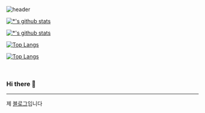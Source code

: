 ![header](https://capsule-render.vercel.app/api?type=wave&color=auto&height=300&section=header&text=똥글's%20world&fontSize=90)

[![*'s github stats](https://github-readme-stats.vercel.app/api?username=sunghyun98)](https://github.com/sunghyun9)

[![*'s github stats](https://github-readme-stats.vercel.app/api?username=sunghyun9&show_icons=true&theme=radical)](https://github.com/sunghyun98)

[![Top Langs](https://github-readme-stats.vercel.app/api/top-langs/?username=sunghyun98)](https://github.com/sunghyun98/github-readme-stats)

[![Top Langs](https://github-readme-stats.vercel.app/api/top-langs/?username=sunghyun98&layout=compact)](https://github.com/sunghyun98/github-readme-stats)
<!--
![C](https://img.shields.io/badge/-C-123456?style=flat-square&logo=C&logoColor=black)
![자바](https://img.shields.io/badge/-자바-007396?style=flat&logo=Java&logoColor=ffffff)
![Spring](https://img.shields.io/badge/-Spring-6DB33F?style=for-the-badge&logo=Spring&logoColor=white)
![TypeScript](https://img.shields.io/badge/-TypeScript-3178C6?style=flat-square&logo=TypeScript&logoColor=white)
![Serverless](https://img.shields.io/badge/-Serverless-FD5750?style=flat-square&logo=Serverless&logoColor=magenta)
![MariaDB](https://img.shields.io/badge/-MariaDB-1F305F?style=flat-square&logo=mariadb&logoColor=white)
-->
​

### Hi there 👋
---

제 [블로그](https://www.naver.com)입니다



<!--
**sunghyun98/sunghyun98** is a ✨ _special_ ✨ repository because its `README.md` (this file) appears on your GitHub profile.

Here are some ideas to get you started:

- 🔭 I’m currently working on ...
- 🌱 I’m currently learning ...
- 👯 I’m looking to collaborate on ...
- 🤔 I’m looking for help with ...
- 💬 Ask me about ...
- 📫 How to reach me: ...
- 😄 Pronouns: ...
- ⚡ Fun fact: ...
-->
